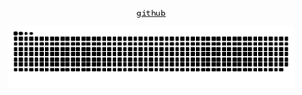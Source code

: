<p align="center">
  <samp>
    <a href="https://github.com/ilario92">github</a>
  </samp>
</p>

![snake gif](https://github.com/ilario92/ilario92/blob/output/github-contribution-grid-snake.svg)
